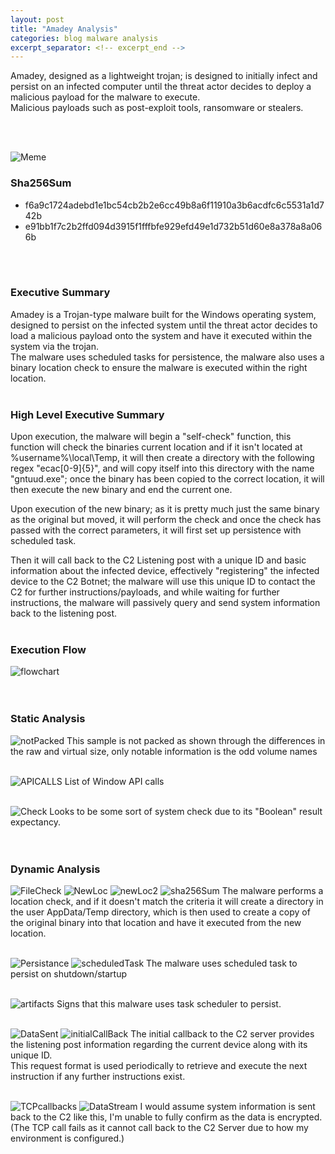 ```yaml
---
layout: post
title: "Amadey Analysis"
categories: blog malware analysis
excerpt_separator: <!-- excerpt_end -->
---
```

<!-- excerpt_start -->
Amadey, designed as a lightweight trojan; is designed to initially infect and persist on an infected computer until 
the threat actor decides to deploy a malicious payload for the malware to execute. <br>
Malicious payloads such as post-exploit tools, ransomware or stealers.
<!-- excerpt_end -->
<br>
<br>

![Meme](/images/Amadey/meme.jpg)
<br>

### Sha256Sum
- f6a9c1724adebd1e1bc54cb2b2e6cc49b8a6f11910a3b6acdfc6c5531a1d742b
- e91bb1f7c2b2ffd094d3915f1fffbfe929efd49e1d732b51d60e8a378a8a066b
<br>
<br>

### Executive Summary
Amadey is a Trojan-type malware built for the Windows operating system, designed to persist on the infected system until the threat actor decides to load a malicious payload 
onto the system and have it executed within the system via the trojan. <br>
The malware uses scheduled tasks for persistence, the malware also uses a binary location check to ensure the malware is executed within the right location.
<br>
<br>

### High Level Executive Summary
Upon execution, the malware will begin a "self-check" function, this function will check the binaries current location and if it isn't located at %username%\local\Temp, it will 
then create a directory with the following regex "ecac[0-9]{5}", and will copy itself into this directory with the name "gntuud.exe"; once the binary has been copied to the correct
location, it will then execute the new binary and end the current one.<br>

Upon execution of the new binary; as it is pretty much just the same binary as the original but moved, it will perform the check and once the check has passed with the 
correct parameters, it will first set up persistence with scheduled task. <br>

Then it will call back to the C2 Listening post with a unique ID and basic information about the infected device, effectively "registering" the infected device to the 
C2 Botnet; the malware will use this unique ID to contact the C2 for further instructions/payloads, and while waiting for further instructions, the malware will passively query
and send system information back to the listening post.
<br>
<br>

### Execution Flow
![flowchart](/images/Amadey/FlowChart.png)
<br>
<br>
<br>

### Static Analysis
![notPacked](/images/Amadey/notpacked.png)
This sample is not packed as shown through the differences in the raw and virtual size, only notable information is the odd volume names
<br>
<br>

![APICALLS](/images/Amadey/APICALLS.png)
List of Window API calls
<br>
<br>

![Check](/images/Amadey/LocationCheck.png)
Looks to be some sort of system check due to its "Boolean" result expectancy.
<br>
<br>
<br>

### Dynamic Analysis
![FileCheck](/images/Amadey/dircreate.png)
![NewLoc](/images/Amadey/newloca2.png)
![newLoc2](/images/Amadey/Newlocation.png)
![sha256Sum](/images/Amadey/samebinary.png)
The malware performs a location check, and if it doesn't match the criteria it will create a directory in the user AppData/Temp directory, which is then used to
create a copy of the original binary into that location and have it executed from the new location.
<br>
<br>

![Persistance](/images/Amadey/secondaryPersistcall.png)
![scheduledTask](/images/Amadey/schtaskPOC.png)
The malware uses scheduled task to persist on shutdown/startup
<br>
<br>

![artifacts](/images/Amadey/registryschartifacts.png)
Signs that this malware uses task scheduler to persist.
<br>
<br>


![DataSent](/images/Amadey/deviceIDandCallback.png)
![initialCallBack](/images/Amadey/initialcallbackpoc.png)
The initial callback to the C2 server provides the listening post information regarding the current device along with its unique ID. <br>
This request format is used periodically to retrieve and execute the next instruction if any further instructions exist.
<br>
<br>

![TCPcallbacks](/images/Amadey/wiresharkinfo.png)
![DataStream](/images/Amadey/encryptedData.png)
I would assume system information is sent back to the C2 like this, I'm unable to fully confirm as the data is encrypted.<br>
(The TCP call fails as it cannot call back to the C2 Server due to how my environment is configured.)
<br>
<br>
<br>



